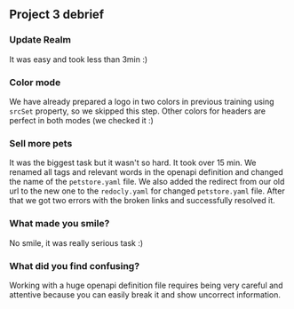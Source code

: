 ## Project 3 debrief

### Update Realm
  It was easy and took less than  3min :)

### Color mode
  We have already prepared a logo in two colors in previous training using `srcSet` property, so we skipped this step.
  Other colors for headers are perfect in both modes (we checked it :)

### Sell more pets
  It was the biggest task but it wasn't so hard. It took over 15 min.
  We renamed all tags and relevant words in the openapi definition and changed the name of the `petstore.yaml` file.
  We also added the redirect from our old url to the new one to the `redocly.yaml` for changed `petstore.yaml` file.
  After that we got two errors with the broken links and successfully resolved it.

### What made you smile?
  No smile, it was really serious task :)

### What did you find confusing?
  Working with a huge openapi definition file requires being very careful and attentive because you can easily break it and show uncorrect information. 
  
